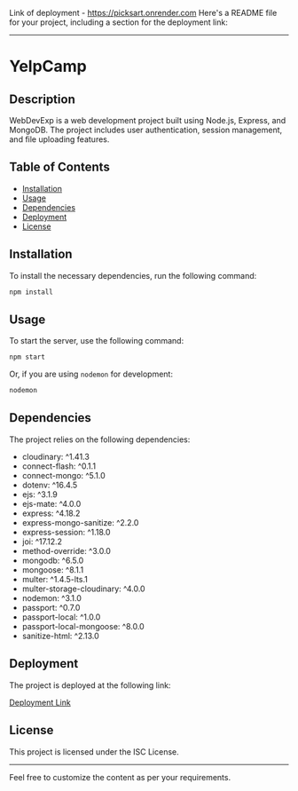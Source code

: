 Link of deployment - https://picksart.onrender.com
Here's a README file for your project, including a section for the deployment link:

---

# YelpCamp

## Description

WebDevExp is a web development project built using Node.js, Express, and MongoDB. The project includes user authentication, session management, and file uploading features.

## Table of Contents

- [Installation](#installation)
- [Usage](#usage)
- [Dependencies](#dependencies)
- [Deployment](#deployment)
- [License](#license)

## Installation

To install the necessary dependencies, run the following command:

```bash
npm install
```

## Usage

To start the server, use the following command:

```bash
npm start
```

Or, if you are using `nodemon` for development:

```bash
nodemon
```

## Dependencies

The project relies on the following dependencies:

- cloudinary: ^1.41.3
- connect-flash: ^0.1.1
- connect-mongo: ^5.1.0
- dotenv: ^16.4.5
- ejs: ^3.1.9
- ejs-mate: ^4.0.0
- express: ^4.18.2
- express-mongo-sanitize: ^2.2.0
- express-session: ^1.18.0
- joi: ^17.12.2
- method-override: ^3.0.0
- mongodb: ^6.5.0
- mongoose: ^8.1.1
- multer: ^1.4.5-lts.1
- multer-storage-cloudinary: ^4.0.0
- nodemon: ^3.1.0
- passport: ^0.7.0
- passport-local: ^1.0.0
- passport-local-mongoose: ^8.0.0
- sanitize-html: ^2.13.0

## Deployment

The project is deployed at the following link:

[Deployment Link](https://picksart.onrender.com)

## License

This project is licensed under the ISC License.

---

Feel free to customize the content as per your requirements.
